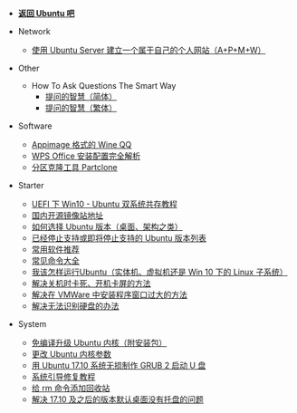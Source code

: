 * **[返回 Ubuntu 吧](http://tieba.baidu.com/f?kw=ubuntu)**
* Network
    * <a href="network/使用UbuntuServer建立一个属于自己的个人网站(A+P+M+W).md">使用 Ubuntu Server 建立一个属于自己的个人网站（A+P+M+W）</a>
* Other
    * How To Ask Questions The Smart Way
        * <a href="other/How-To-Ask-Questions-The-Smart-Way/README-zh_CN.md">提问的智慧（简体）</a>
        * <a href="other/How-To-Ask-Questions-The-Smart-Way/README.md">提问的智慧（繁体）</a>

* Software
    * <a href="software/Appimage格式的WineQQ.md">Appimage 格式的 Wine QQ</a>
    * <a href="software/WPSOffice安装配置完全解析.md">WPS Office 安装配置完全解析</a>
    * <a href="software/分区克隆工具Partclone.md">分区克隆工具 Partclone</a>
* Starter
    * <a href="starter/UEFI下Win10-Ubuntu双系统共存教程.md">UEFI 下 Win10 - Ubuntu 双系统共存教程</a>
    * <a href="starter/国内开源镜像站地址.md">国内开源镜像站地址</a>
    * <a href="starter/如何选择Ubuntu版本（桌面、架构之类）.md">如何选择 Ubuntu 版本（桌面、架构之类）</a>
    * <a href="starter/已经停止支持或即将停止支持的Ubuntu版本列表.md">已经停止支持或即将停止支持的 Ubuntu 版本列表</a>
    * <a href="starter/常用软件推荐.md">常用软件推荐</a>
    * <a href="starter/常见命令大全.md">常见命令大全</a>
    * <a href="starter/我该怎样运行Ubuntu（实体机、虚拟机还是Win10下的Linux子系统）.md">我该怎样运行Ubuntu（实体机、虚拟机还是 Win 10 下的 Linux 子系统）</a>
    * <a href="starter/解决关机时卡死、开机卡屏的方法.md">解决关机时卡死、开机卡屏的方法</a>
    * <a href="starter/解决在VMWare中安装程序窗口过大的方法.md">解决在 VMWare 中安装程序窗口过大的方法</a>
    * <a href="starter/解决无法识别硬盘的办法.md">解决无法识别硬盘的办法</a>
* System
    * <a href="system/免编译升级Ubuntu内核（附安装包）.md">免编译升级 Ubuntu 内核（附安装包）</a>
    * <a href="system/更改Ubuntu内核参数.md">更改 Ubuntu 内核参数</a>
    * <a href="system/用Ubuntu17.10系统无损制作grub2启动U盘.md">用 Ubuntu 17.10 系统无损制作 GRUB 2 启动 U 盘</a>
    * <a href="system/系统引导修复教程.md">系统引导修复教程</a>
    * <a href="system/给rm命令添加回收站.md">给 rm 命令添加回收站</a>
    * <a href="system/解决17.10及之后的版本默认桌面没有托盘的问题.md">解决 17.10 及之后的版本默认桌面没有托盘的问题</a>


 